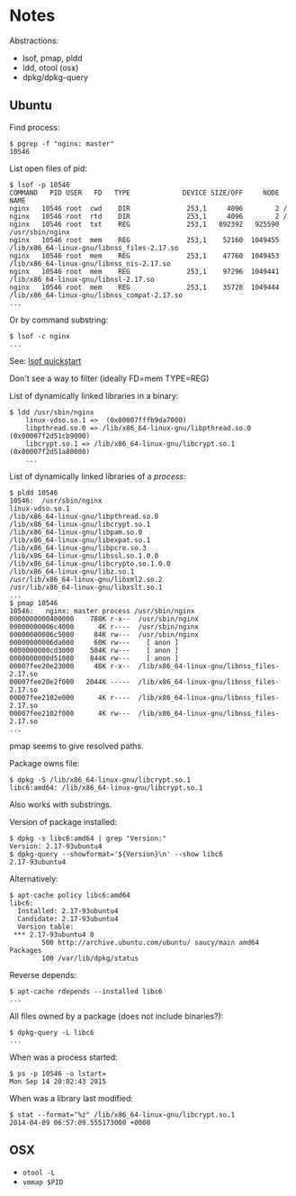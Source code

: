 # Notes

Abstractions:

* lsof, pmap, pldd
* ldd, otool (osx)
* dpkg/dpkg-query


## Ubuntu

Find process:

```
$ pgrep -f "nginx: master"
10546
```

List open files of pid:

```
$ lsof -p 10546
COMMAND   PID USER   FD   TYPE             DEVICE SIZE/OFF     NODE NAME
nginx   10546 root  cwd    DIR              253,1     4096        2 /
nginx   10546 root  rtd    DIR              253,1     4096        2 /
nginx   10546 root  txt    REG              253,1   892392   925590 /usr/sbin/nginx
nginx   10546 root  mem    REG              253,1    52160  1049455 /lib/x86_64-linux-gnu/libnss_files-2.17.so
nginx   10546 root  mem    REG              253,1    47760  1049453 /lib/x86_64-linux-gnu/libnss_nis-2.17.so
nginx   10546 root  mem    REG              253,1    97296  1049441 /lib/x86_64-linux-gnu/libnsl-2.17.so
nginx   10546 root  mem    REG              253,1    35728  1049444 /lib/x86_64-linux-gnu/libnss_compat-2.17.so
...
```

Or by command substring:

```
$ lsof -c nginx
...
```

See: [lsof quickstart](http://www.akadia.com/services/lsof_quickstart.txt)

Don't see a way to filter (ideally FD=mem TYPE=REG)


List of dynamically linked libraries in a binary:

```
$ ldd /usr/sbin/nginx
    linux-vdso.so.1 =>  (0x00007fffb9da7000)
    libpthread.so.0 => /lib/x86_64-linux-gnu/libpthread.so.0 (0x00007f2d51cb9000)
    libcrypt.so.1 => /lib/x86_64-linux-gnu/libcrypt.so.1 (0x00007f2d51a80000)
    ...
```

List of dynamically linked libraries of a *process*:

```
$ pldd 10546
10546:  /usr/sbin/nginx
linux-vdso.so.1
/lib/x86_64-linux-gnu/libpthread.so.0
/lib/x86_64-linux-gnu/libcrypt.so.1
/lib/x86_64-linux-gnu/libpam.so.0
/lib/x86_64-linux-gnu/libexpat.so.1
/lib/x86_64-linux-gnu/libpcre.so.3
/lib/x86_64-linux-gnu/libssl.so.1.0.0
/lib/x86_64-linux-gnu/libcrypto.so.1.0.0
/lib/x86_64-linux-gnu/libz.so.1
/usr/lib/x86_64-linux-gnu/libxml2.so.2
/usr/lib/x86_64-linux-gnu/libxslt.so.1
...
$ pmap 10546
10546:   nginx: master process /usr/sbin/nginx
0000000000400000    788K r-x--  /usr/sbin/nginx
00000000006c4000      4K r----  /usr/sbin/nginx
00000000006c5000     84K rw---  /usr/sbin/nginx
00000000006da000     60K rw---    [ anon ]
0000000000cd3000    504K rw---    [ anon ]
0000000000d51000    844K rw---    [ anon ]
00007fee20e23000     48K r-x--  /lib/x86_64-linux-gnu/libnss_files-2.17.so
00007fee20e2f000   2044K -----  /lib/x86_64-linux-gnu/libnss_files-2.17.so
00007fee2102e000      4K r----  /lib/x86_64-linux-gnu/libnss_files-2.17.so
00007fee2102f000      4K rw---  /lib/x86_64-linux-gnu/libnss_files-2.17.so
...
```

pmap seems to give resolved paths.

Package owns file:

```
$ dpkg -S /lib/x86_64-linux-gnu/libcrypt.so.1
libc6:amd64: /lib/x86_64-linux-gnu/libcrypt.so.1
```

Also works with substrings.

Version of package installed:

```
$ dpkg -s libc6:amd64 | grep "Version:"
Version: 2.17-93ubuntu4
$ dpkg-query --showformat='${Version}\n' --show libc6
2.17-93ubuntu4
```

Alternatively:

```
$ apt-cache policy libc6:amd64
libc6:
  Installed: 2.17-93ubuntu4
  Candidate: 2.17-93ubuntu4
  Version table:
 *** 2.17-93ubuntu4 0
        500 http://archive.ubuntu.com/ubuntu/ saucy/main amd64 Packages
        100 /var/lib/dpkg/status
```

Reverse depends:

```
$ apt-cache rdepends --installed libc6
...
```

All files owned by a package (does not include binaries?):

```
$ dpkg-query -L libc6
...
```

When was a process started:

```
$ ps -p 10546 -o lstart=
Mon Sep 14 20:02:43 2015
```

When was a library last modified:

```
$ stat --format="%z" /lib/x86_64-linux-gnu/libcrypt.so.1
2014-04-09 06:57:09.555173000 +0000
```


## OSX

* `otool -L`
* `vmmap $PID`
